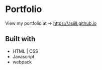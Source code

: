 # Portfolio

View my portfolio at → https://asiill.github.io

## Built with

* HTML | CSS
* Javascript
* webpack
